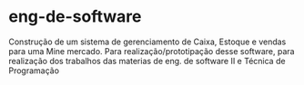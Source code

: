 # eng-de-software
Construção de um sistema de gerenciamento de Caixa, Estoque e vendas para uma Mine mercado. Para realização/prototipação desse software, para realização dos trabalhos das materias de eng. de software II e Técnica de Programação
